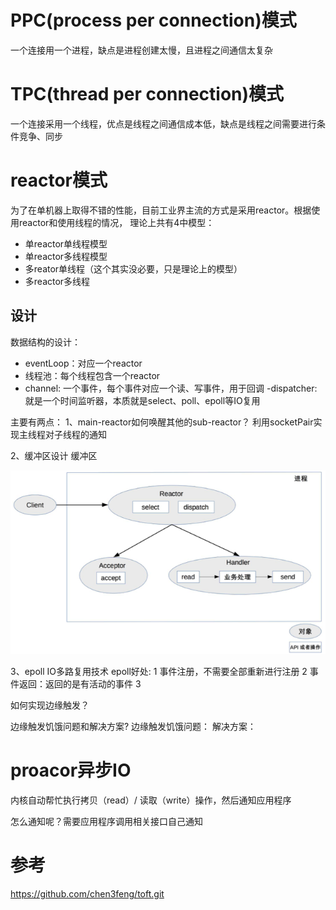 # PPC(process per connection)模式
一个连接用一个进程，缺点是进程创建太慢，且进程之间通信太复杂

# TPC(thread per connection)模式
一个连接采用一个线程，优点是线程之间通信成本低，缺点是线程之间需要进行条件竞争、同步

# reactor模式
为了在单机器上取得不错的性能，目前工业界主流的方式是采用reactor。根据使用reactor和使用线程的情况，
理论上共有4中模型：
- 单reactor单线程模型
- 单reactor多线程模型
- 多reator单线程（这个其实没必要，只是理论上的模型）
- 多reactor多线程

## 设计

数据结构的设计：
- eventLoop：对应一个reactor
- 线程池：每个线程包含一个reactor
- channel: 一个事件，每个事件对应一个读、写事件，用于回调
-dispatcher: 就是一个时间监听器，本质就是select、poll、epoll等IO复用

主要有两点：
1、main-reactor如何唤醒其他的sub-reactor？
利用socketPair实现主线程对子线程的通知


2、缓冲区设计
缓冲区

![image](./images/1.jpg)

3、epoll  IO多路复用技术
epoll好处:
    1 事件注册，不需要全部重新进行注册
    2 事件返回：返回的是有活动的事件
    3 

如何实现边缘触发？


边缘触发饥饿问题和解决方案?
边缘触发饥饿问题：
解决方案：

# proacor异步IO
内核自动帮忙执行拷贝（read）/ 读取（write）操作，然后通知应用程序

怎么通知呢？需要应用程序调用相关接口自己通知


# 参考
https://github.com/chen3feng/toft.git
